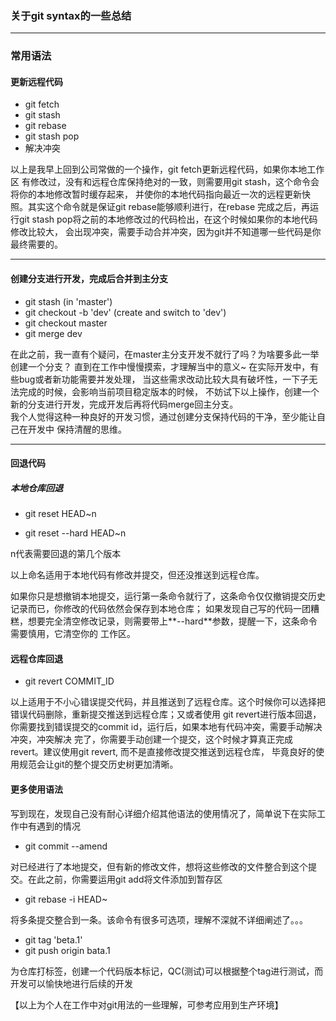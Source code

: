 ### 关于git syntax的一些总结

---

### 常用语法

#### 更新远程代码

* git fetch 
* git stash 
* git rebase
* git stash pop
* 解决冲突

以上是我早上回到公司常做的一个操作，git fetch更新远程代码，如果你本地工作区
有修改过，没有和远程仓库保持绝对的一致，则需要用git stash，这个命令会将你的本地修改暂时缓存起来，
并使你的本地代码指向最近一次的远程更新快照。其实这个命令就是保证git rebase能够顺利进行，在rebase
完成之后，再运行git stash pop将之前的本地修改过的代码检出，在这个时候如果你的本地代码修改比较大，
会出现冲突，需要手动合并冲突，因为git并不知道哪一些代码是你最终需要的。

***

#### 创建分支进行开发，完成后合并到主分支

* git stash (in 'master')
* git checkout -b 'dev' (create and switch to 'dev')
* git checkout master
* git merge dev

在此之前，我一直有个疑问，在master主分支开发不就行了吗？为啥要多此一举创建一个分支？
直到在工作中慢慢摸索，才理解当中的意义~ 在实际开发中，有些bug或者新功能需要并发处理，
当这些需求改动比较大具有破坏性，一下子无法完成的时候，会影响当前项目稳定版本的时候，
不妨试下以上操作，创建一个新的分支进行开发，完成开发后再将代码merge回主分支。  
我个人觉得这种一种良好的开发习惯，通过创建分支保持代码的干净，至少能让自己在开发中
保持清醒的思维。

---

#### 回退代码

##### 本地仓库回退

* git reset HEAD~n

* git reset --hard HEAD~n

n代表需要回退的第几个版本

以上命名适用于本地代码有修改并提交，但还没推送到远程仓库。  

如果你只是想撤销本地提交，运行第一条命令就行了，这条命令仅仅撤销提交历史记录而已，你修改的代码依然会保存到本地仓库；
如果发现自己写的代码一团糟糕，想要完全清空修改记录，则需要带上**--hard**参数，提醒一下，这条命令需要慎用，它清空你的
工作区。

#### 远程仓库回退

* git revert COMMIT_ID

以上适用于不小心错误提交代码，并且推送到了远程仓库。这个时候你可以选择把错误代码删除，重新提交推送到远程仓库；又或者使用
git revert进行版本回退，你需要找到错误提交的commit id，运行后，如果本地有代码冲突，需要手动解决冲突，冲突解决
完了，你需要手动创建一个提交，这个时候才算真正完成revert。建议使用git revert, 而不是直接修改提交推送到远程仓库，
毕竟良好的使用规范会让git的整个提交历史树更加清晰。


#### 更多使用语法

写到现在，发现自己没有耐心详细介绍其他语法的使用情况了，简单说下在实际工作中有遇到的情况

* git commit --amend

对已经进行了本地提交，但有新的修改文件，想将这些修改的文件整合到这个提交。在此之前，你需要运用git add将文件添加到暂存区

* git rebase -i HEAD~<n>

将多条提交整合到一条。该命令有很多可选项，理解不深就不详细阐述了。。。

* git tag 'beta.1'
* git push origin bata.1

为仓库打标签，创建一个代码版本标记，QC(测试)可以根据整个tag进行测试，而开发可以愉快地进行后续的开发


【以上为个人在工作中对git用法的一些理解，可参考应用到生产环境】

